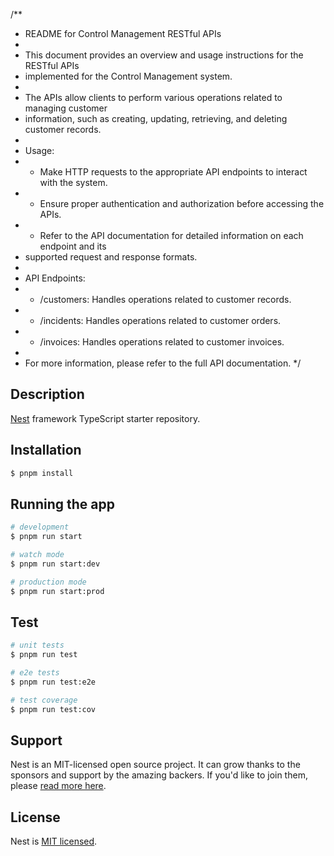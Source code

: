 /**
 * README for Control Management RESTful APIs
 *
 * This document provides an overview and usage instructions for the RESTful APIs
 * implemented for the Control Management system.
 *
 * The APIs allow clients to perform various operations related to managing customer
 * information, such as creating, updating, retrieving, and deleting customer records.
 *
 * Usage:
 * - Make HTTP requests to the appropriate API endpoints to interact with the system.
 * - Ensure proper authentication and authorization before accessing the APIs.
 * - Refer to the API documentation for detailed information on each endpoint and its
 *   supported request and response formats.
 *
 * API Endpoints:
 * - /customers: Handles operations related to customer records.
 * - /incidents: Handles operations related to customer orders.
 * - /invoices: Handles operations related to customer invoices.
 *
 * For more information, please refer to the full API documentation.
 */

## Description

[Nest](https://github.com/nestjs/nest) framework TypeScript starter repository.

## Installation

```bash
$ pnpm install
```

## Running the app

```bash
# development
$ pnpm run start

# watch mode
$ pnpm run start:dev

# production mode
$ pnpm run start:prod
```

## Test

```bash
# unit tests
$ pnpm run test

# e2e tests
$ pnpm run test:e2e

# test coverage
$ pnpm run test:cov
```

## Support

Nest is an MIT-licensed open source project. It can grow thanks to the sponsors and support by the amazing backers. If you'd like to join them, please [read more here](https://docs.nestjs.com/support).


## License

Nest is [MIT licensed](LICENSE).

